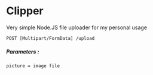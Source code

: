 # Clipper
Very simple Node.JS file uploader for my personal usage

`POST [Multipart/FormData] /upload`
##### Parameters :
`picture = image file`
